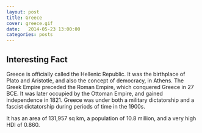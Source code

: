 ```yaml
---
layout: post
title: Greece
cover: greece.gif
date:   2014-05-23 13:00:00
categories: posts
---
```


## Interesting Fact

Greece is officially called the Hellenic Republic. It was the birthplace of Plato and Aristotle, and also the concept of democracy, in Athens. The Greek Empire preceded the Roman Empire, which conquered Greece in 27 BCE. It was later occupied by the Ottoman Empire, and gained independence in 1821. Greece was under both a military dictatorship and a fascist dictatorship during periods of time in the 1900s.

It has an area of 131,957 sq km, a population of 10.8 million, and a very high HDI of 0.860.
